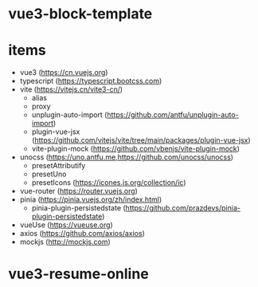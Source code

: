 # vue3-block-template

# items

- vue3 (https://cn.vuejs.org)
- typescript (https://typescript.bootcss.com)
- vite (https://vitejs.cn/vite3-cn/)
  - alias
  - proxy
  - unplugin-auto-import (https://github.com/antfu/unplugin-auto-import)
  - plugin-vue-jsx (https://github.com/vitejs/vite/tree/main/packages/plugin-vue-jsx)
  - vite-plugin-mock (https://github.com/vbenjs/vite-plugin-mock)
- unocss (https://uno.antfu.me,https://github.com/unocss/unocss)
  - presetAttributify
  - presetUno
  - presetIcons (https://icones.js.org/collection/ic)
- vue-router (https://router.vuejs.org)
- pinia (https://pinia.vuejs.org/zh/index.html)
  - pinia-plugin-persistedstate (https://github.com/prazdevs/pinia-plugin-persistedstate)
- vueUse (https://vueuse.org)
- axios (https://github.com/axios/axios)
- mockjs (http://mockjs.com)


# vue3-resume-online